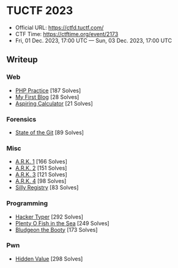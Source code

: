 # TUCTF 2023

- Official URL: <https://ctfd.tuctf.com/>
- CTF Time: <https://ctftime.org/event/2173>
- Fri, 01 Dec. 2023, 17:00 UTC — Sun, 03 Dec. 2023, 17:00 UTC

## Writeup

### Web

- [PHP Practice](Web/PHP_Practice/index.md) [187 Solves]
- [My First Blog](Web/My_First_Blog/index.md) [28 Solves]
- [Aspiring Calculator](Web/Aspiring_Calculator/index.md) [21 Solves]

### Forensics

- [State of the Git](Forensics/State_of_the_Git/index.md) [89 Solves]

### Misc

- [A.R.K. 1](Misc/A.R.K._1/index.md) [166 Solves]
- [A.R.K. 2](Misc/A.R.K._2/index.md) [151 Solves]
- [A.R.K. 3](Misc/A.R.K._3/index.md) [121 Solves]
- [A.R.K. 4](Misc/A.R.K._4/index.md) [98 Solves]
- [Silly Registry](Misc/Silly_Registry/index.md) [83 Solves]

### Programming

- [Hacker Typer](Programming/Hacker_Typer/index.md) [292 Solves]
- [Plenty O Fish in the Sea](Programming/Plenty_O_Fish_in_the_Sea/index.md) [249 Solves]
- [Bludgeon the Booty](Programming/Bludgeon_the_Booty/index.md) [173 Solves]

### Pwn

- [Hidden Value](Pwn/Hidden_Value/index.md) [298 Solves]
